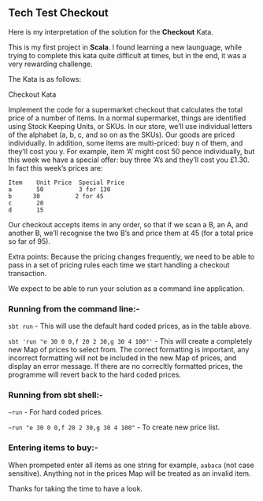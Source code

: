 ## Tech Test Checkout

Here is my interpretation of the solution for the **Checkout** Kata.

This is my first project in **Scala**. I found learning a new launguage, while trying to complete this kata quite difficult at times, but in the end, it was a very rewarding challenge.

The Kata is as follows:

Checkout Kata

Implement the code for a supermarket checkout that calculates the total price of a number of items. In a normal supermarket, things are identified using Stock Keeping Units, or SKUs. In our store, we’ll use individual letters of the alphabet (a, b, c, and so on as the SKUs). Our goods are priced individually. In addition, some items are multi-priced: buy n of them, and they’ll cost you y. For example, item ‘A’ might cost 50 pence individually, but this week we have a special offer: buy three ‘A’s and they’ll cost you £1.30. In fact this week’s prices are:

```
Item    Unit Price  Special Price
a       50          3 for 130
b      30          2 for 45
c       20
d       15
```

Our checkout accepts items in any order, so that if we scan a B, an A, and another B, we’ll recognise the two B’s and price them at 45 (for a total price so far of 95). 

Extra points: Because the pricing changes frequently, we need to be able to pass in a set of pricing rules each time we start handling a checkout transaction.

We expect to be able to run your solution as a command line application.

### Running from the **command line**:- ###

`sbt run` - This will use the default hard coded prices, as in the table above.

`sbt 'run "e 30 0 0,f 20 2 30,g 30 4 100"'` - This will create a completely new Map of prices to select from. The correct formatting is important, any incorrect formatting will not be included in the new Map of prices, and display an error message. If there are no correcltly formatted prices, the programme will revert back to the hard coded prices.

### Running from **sbt shell**:- ###

`~run` - For hard coded prices.

`~run "e 30 0 0,f 20 2 30,g 30 4 100"` - To create new price list.

### Entering items to buy:- ###

When prompeted enter all items as one string for example, `aabaca` (not case sensitive). Anything not in the prices Map will be treated as an invalid item.


Thanks for taking the time to have a look.




